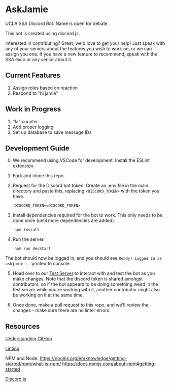 # AskJamie

UCLA SSA Discord Bot. Name is open for debate.

This bot is created using discord.js. 

Interested in contributing? Great, we'd love to get your help! Just speak with any of your seniors about the features you wish to work on, or we can assign you one. If you have a new feature to recommend, speak with the SSA exco or any senior about it. 

## Current Features

1. Assign roles based on reaction
2. Respond to "hi jamie"

## Work in Progress

1. "la" counter
2. Add proper logging
3. Set up database to save message IDs


## Development Guide

0. We recommend using VSCode for development. Install the ESLint extension.

1. Fork and clone this repo.

2. Request for the Discord bot token. Create an .env file in the main directory and paste this, replacing `<DISCORD_TOKEN>` with the token you have.
```
    DISCORD_TOKEN=<DISCORD_TOKEN>
```

3. Install dependencies required for the bot to work. This only needs to be done once (until more dependencies are added).
```
    npm install
```

4. Run the server.
```
    npm run devStart
```
The bot should now be logged in, and you should see `Ready! Logged in as askjamie ..` printed to console.

5. Head over to our [Test Server](https://discord.gg/Ed9nHpXmMa) to interact with and test the bot as you make changes. Note that the discord token is shared amongst contributors, so if the bot appears to be doing something weird in the test server while you're working with it, another contributor might also be working on it at the same time.

6. Once done, make a pull request to this repo, and we'll review the changes - make sure there are no linter errors.

## Resources

[Understanding GitHub](https://guides.github.com/activities/hello-world/)

[Linting](https://www.freecodecamp.org/news/what-is-linting-and-how-can-it-save-you-time/)

NPM and Node:
https://nodejs.org/en/knowledge/getting-started/npm/what-is-npm/
https://docs.npmjs.com/about-npm#getting-started

[Discord.js](https://discord.js.org/#/)

